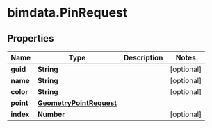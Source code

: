 # bimdata.PinRequest

## Properties

Name | Type | Description | Notes
------------ | ------------- | ------------- | -------------
**guid** | **String** |  | [optional] 
**name** | **String** |  | [optional] 
**color** | **String** |  | [optional] 
**point** | [**GeometryPointRequest**](GeometryPointRequest.md) |  | 
**index** | **Number** |  | [optional] 


